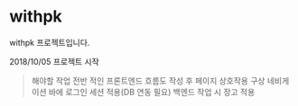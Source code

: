 # withpk
withpk  프로젝트입니다.

2018/10/05 프로젝트 시작

>해야할 작업
    전반 적인 프론트엔드
    흐름도 작성 후 페이지 상호작용 구상
    네비게이션 바에 로그인 세션 적용(DB 연동 필요)
    백엔드 작업 시 장고 적용